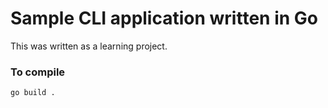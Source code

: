 # Sample CLI application written in Go

This was written as a learning project. 

### To compile
```
go build .
```
